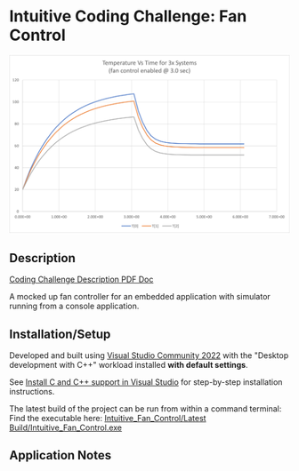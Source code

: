 # Intuitive Coding Challenge: Fan Control

![alt text](https://github.com/lsiempelkamp/Intuitive_Fan_Control/blob/master/Docs/GraphOutput.png)

## Description
[Coding Challenge Description PDF Doc](../Docs/IntuitiveCodingChallenge_FanControl.pdf)

A mocked up fan controller for an embedded application with simulator running from a console application.

## Installation/Setup

Developed and built using [Visual Studio Community 2022](https://visualstudio.microsoft.com/vs/) with the "Desktop development with C++" workload installed **with default settings**.

See [Install C and C++ support in Visual Studio](https://docs.microsoft.com/en-us/cpp/build/vscpp-step-0-installation?view=msvc-170) for step-by-step installation instructions.

The latest build of the project can be run from within a command terminal:
Find the executable here: [Intuitive_Fan_Control/Latest Build/Intuitive_Fan_Control.exe](../Latest&#32;Build)


## Application Notes
